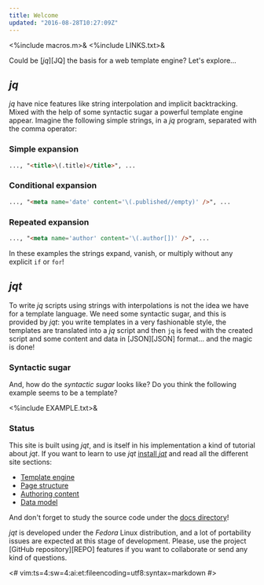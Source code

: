 ```yaml
---
title: Welcome
updated: "2016-08-28T10:27:09Z"
---
```

<%include macros.m>&
<%include LINKS.txt>&

Could be [_jq_][JQ] the basis for a web template engine?
Let's explore&hellip;

## _jq_

_jq_ have nice features like string interpolation and implicit backtracking.
Mixed with the help of some syntactic sugar a powerful template engine appear.
Imagine the following simple strings, in a _jq_ program,
separated with the comma operator:

### Simple expansion

```html
..., "<title>\(.title)</title>", ...
```

### Conditional expansion

```html
..., "<meta name='date' content='\(.published//empty)' />", ...
```

### Repeated expansion

```html
..., "<meta name='author' content='\(.author[])' />", ...
```

In these examples the strings expand, vanish, or multiply without any
explicit `if` or `for`!

## _jqt_

To write _jq_ scripts using strings with interpolations is not the idea we have
for a template language. We need some syntactic sugar, and this is provided by
_jqt_: you write templates in a very fashionable style, the templates
are translated into a _jq_ script and then `jq` is feed with the created
script and some content and data in [JSON][JSON] format&hellip; and the magic is done!

### Syntactic sugar

And, how do the _syntactic sugar_ looks like?  Do you think the following
example seems to be a template?

<%include EXAMPLE.txt>&

### Status

This site is built using _jqt_, and is itself in his implementation a kind of
tutorial about _jqt_.
If you want to learn to use _jqt_ [install _jqt_](./engine.html#installation) and
read all the different site sections:

* [Template engine](./engine.html)
* [Page structure](./structure.html)
* [Authoring content](./content.html)
* [Data model](./data.html)

And don't forget to study the source code under the [docs directory](https://github.com/fadado/jqt/tree/master/docs)!

_jqt_ is developed under the _Fedora_ Linux
distribution, and a lot of portability issues are expected at this stage of
development. Please, use the project [GitHub repository][REPO] features if you
want to collaborate or send any kind of questions.

<#
vim:ts=4:sw=4:ai:et:fileencoding=utf8:syntax=markdown
#>
